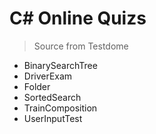 # C# Online Quizs
 
>Source from Testdome


* BinarySearchTree
* DriverExam
* Folder
* SortedSearch
* TrainComposition
* UserInputTest
